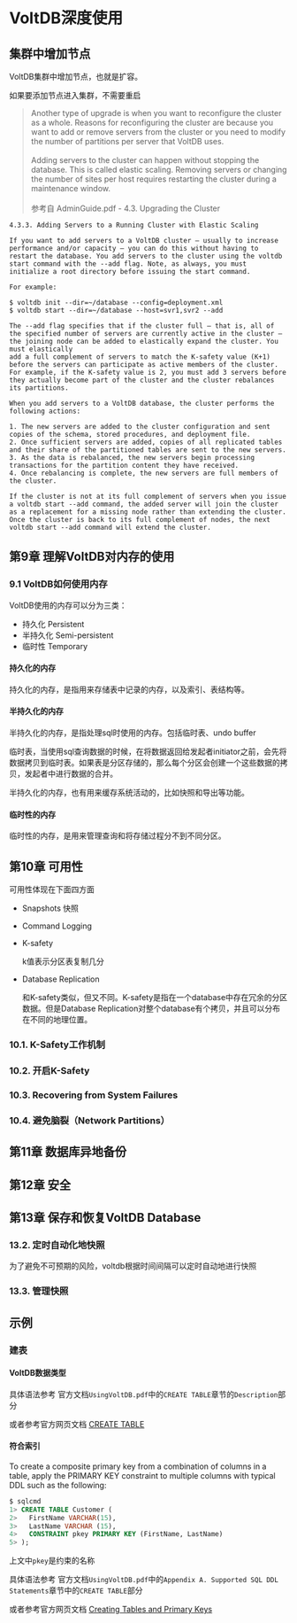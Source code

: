 # VoltDB深度使用

## 集群中增加节点

VoltDB集群中增加节点，也就是扩容。

如果要添加节点进入集群，不需要重启

>Another type of upgrade is when you want to reconfigure the cluster as a whole. Reasons for reconfiguring
the cluster are because you want to add or remove servers from the cluster or you need to modify the
number of partitions per server that VoltDB uses.\
\
Adding servers to the cluster can happen without stopping the database. This is called elastic scaling.
Removing servers or changing the number of sites per host requires restarting the cluster during a
maintenance window.\
\
参考自 AdminGuide.pdf - 4.3. Upgrading the Cluster

```AdminGuide.pdf
4.3.3. Adding Servers to a Running Cluster with Elastic Scaling

If you want to add servers to a VoltDB cluster — usually to increase performance and/or capacity — you can do this without having to restart the database. You add servers to the cluster using the voltdb start command with the --add flag. Note, as always, you must initialize a root directory before issuing the start command. 

For example:

$ voltdb init --dir=~/database --config=deployment.xml
$ voltdb start --dir=~/database --host=svr1,svr2 --add

The --add flag specifies that if the cluster full — that is, all of the specified number of servers are currently active in the cluster — the joining node can be added to elastically expand the cluster. You must elastically
add a full complement of servers to match the K-safety value (K+1) before the servers can participate as active members of the cluster. For example, if the K-safety value is 2, you must add 3 servers before they actually become part of the cluster and the cluster rebalances its partitions.

When you add servers to a VoltDB database, the cluster performs the following actions:

1. The new servers are added to the cluster configuration and sent copies of the schema, stored procedures, and deployment file.
2. Once sufficient servers are added, copies of all replicated tables and their share of the partitioned tables are sent to the new servers.
3. As the data is rebalanced, the new servers begin processing transactions for the partition content they have received.
4. Once rebalancing is complete, the new servers are full members of the cluster. 

If the cluster is not at its full complement of servers when you issue a voltdb start --add command, the added server will join the cluster as a replacement for a missing node rather than extending the cluster. Once the cluster is back to its full complement of nodes, the next voltdb start --add command will extend the cluster.

```

## 第9章 理解VoltDB对内存的使用

### 9.1 VoltDB如何使用内存

VoltDB使用的内存可以分为三类：

- 持久化 Persistent
- 半持久化 Semi-persistent
- 临时性 Temporary

#### 持久化的内存

持久化的内存，是指用来存储表中记录的内存，以及索引、表结构等。

#### 半持久化的内存

半持久化的内存，是指处理sql时使用的内存。包括临时表、undo buffer

临时表，当使用sql查询数据的时候，在将数据返回给发起者initiator之前，会先将数据拷贝到临时表。如果表是分区存储的，那么每个分区会创建一个这些数据的拷贝，发起者中进行数据的合并。

半持久化的内存，也有用来缓存系统活动的，比如快照和导出等功能。

#### 临时性的内存

临时性的内存，是用来管理查询和将存储过程分不到不同分区。

## 第10章 可用性

可用性体现在下面四方面

- Snapshots 快照
- Command Logging
- K-safety

    k值表示分区表复制几分

- Database Replication

    和K-safety类似，但又不同。K-safety是指在一个database中存在冗余的分区数据。但是Database Replication对整个database有个拷贝，并且可以分布在不同的地理位置。

### 10.1. K-Safety工作机制

### 10.2. 开启K-Safety

### 10.3. Recovering from System Failures

### 10.4. 避免脑裂（Network Partitions）

## 第11章 数据库异地备份

## 第12章 安全

## 第13章 保存和恢复VoltDB Database

### 13.2. 定时自动化地快照

为了避免不可预期的风险，voltdb根据时间间隔可以定时自动地进行快照

### 13.3. 管理快照

## 示例

### 建表

#### VoltDB数据类型

具体语法参考 官方文档`UsingVoltDB.pdf`中的`CREATE TABLE`章节的`Description`部分

或者参考官方网页文档 [CREATE TABLE](https://docs.voltdb.com/UsingVoltDB/ddlref_createtable.php)

#### 符合索引

To create a composite primary key from a combination of columns in a table, apply the PRIMARY KEY constraint to multiple columns with typical DDL such as the following:

```SQL
$ sqlcmd
1> CREATE TABLE Customer (
2>   FirstName VARCHAR(15),
3>   LastName VARCHAR (15),
4>   CONSTRAINT pkey PRIMARY KEY (FirstName, LastName)
5> );
```

上文中`pkey`是约束的名称

具体语法参考 官方文档`UsingVoltDB.pdf`中的`Appendix A. Supported SQL DDL Statements`章节中的`CREATE TABLE`部分

或者参考官方网页文档 [Creating Tables and Primary Keys](https://docs.voltdb.com/UsingVoltDB/SchemaTables.php)
